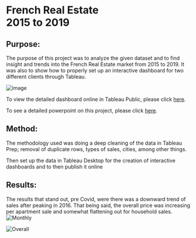 # French Real Estate <br/> 2015 to 2019

## Purpose:
The purpose of this project was to analyze the given dataset and to find insight and trends into the French Real Estate market from 2015 to 2019. It was also to show how to properly set up an interactive dashboard for two different clients through Tableau.

![image](https://tranio.com/i/main/places/fa/France_Nice.jpg)

To view the detailed dashboard online in Tableau Public, please click [here](https://public.tableau.com/app/profile/michael.warner2537/viz/FranceRealEstate/AnalysisofFrenchRealEstateMarket2015-2019).

To see a detailed powerpoint on this project, please click [here](https://drive.google.com/file/d/17wJYiFThXhTn9knxaFrT7b7yGiQwhw0-/view?usp=sharing).

## Method:
The methodology used was doing a deep cleaning of the data in Tableau Prep; removal of duplicate rows, types of sales, cities, among other things.

Then set up the data in Tableau Desktop for the creation of interactive dashboards and to then publish it online

## Results:
The results that stand out, pre Covid, were there was a downward trend of sales after peaking in 2016. That being said, the overall price was increasing per apartment sale and somewhat flattening out for household sales.
![Monthly](https://github.com/Michael-Warner/French-Real-Estate/blob/main/Monthly%20Sales%20Forecast.png)

![Overall](https://github.com/Michael-Warner/French-Real-Estate/blob/main/Overall%20Price%20Forecast.png)
